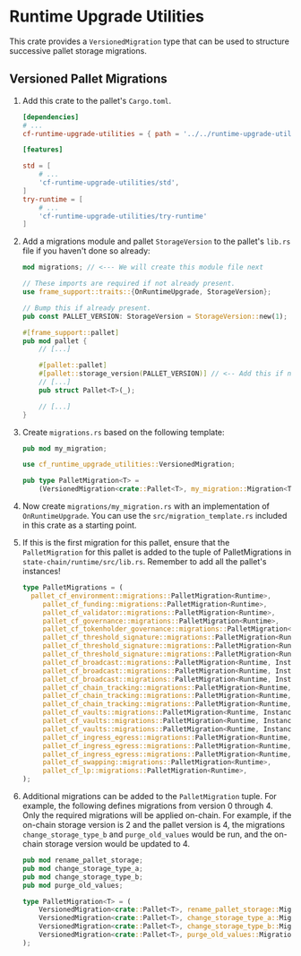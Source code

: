 # Runtime Upgrade Utilities

This crate provides a `VersionedMigration` type that can be used to structure successive pallet storage migrations.

## Versioned Pallet Migrations

1. Add this crate to the pallet's `Cargo.toml`.

   ```toml
   [dependencies]
   # ...
   cf-runtime-upgrade-utilities = { path = '../../runtime-upgrade-utilities', default-features = false }

   [features]

   std = [
       # ...
       'cf-runtime-upgrade-utilities/std',
   ]
   try-runtime = [
       # ...
       'cf-runtime-upgrade-utilities/try-runtime'
   ]
   ```

2. Add a migrations module and pallet `StorageVersion` to the pallet's `lib.rs` file if you haven't done so already:

   ```rust
   mod migrations; // <--- We will create this module file next

   // These imports are required if not already present.
   use frame_support::traits::{OnRuntimeUpgrade, StorageVersion};

   // Bump this if already present.
   pub const PALLET_VERSION: StorageVersion = StorageVersion::new(1);

   #[frame_support::pallet]
   pub mod pallet {
       // [...]

       #[pallet::pallet]
       #[pallet::storage_version(PALLET_VERSION)] // <-- Add this if not already present.
       // [...]
       pub struct Pallet<T>(_);

       // [...]
   }
   ```

3. Create `migrations.rs` based on the following template:

   ```rust
   pub mod my_migration;

   use cf_runtime_upgrade_utilities::VersionedMigration;

   pub type PalletMigration<T> =
       (VersionedMigration<crate::Pallet<T>, my_migration::Migration<T>, 0, 1>,);
   ```

4. Now create `migrations/my_migration.rs` with an implementation of `OnRuntimeUpgrade`. You can use the `src/migration_template.rs` included in this crate as a starting point.

5. If this is the first migration for this pallet, ensure that the `PalletMigration` for this pallet is added to the tuple of PalletMigrations in `state-chain/runtime/src/lib.rs`. Remember to add all the pallet's instances!

   ```rust
   type PalletMigrations = (
     pallet_cf_environment::migrations::PalletMigration<Runtime>,
        pallet_cf_funding::migrations::PalletMigration<Runtime>,
        pallet_cf_validator::migrations::PalletMigration<Runtime>,
        pallet_cf_governance::migrations::PalletMigration<Runtime>,
        pallet_cf_tokenholder_governance::migrations::PalletMigration<Runtime>,
        pallet_cf_threshold_signature::migrations::PalletMigration<Runtime, Instance1>,
        pallet_cf_threshold_signature::migrations::PalletMigration<Runtime, Instance2>,
        pallet_cf_threshold_signature::migrations::PalletMigration<Runtime, Instance3>,
        pallet_cf_broadcast::migrations::PalletMigration<Runtime, Instance1>,
        pallet_cf_broadcast::migrations::PalletMigration<Runtime, Instance2>,
        pallet_cf_broadcast::migrations::PalletMigration<Runtime, Instance3>,
        pallet_cf_chain_tracking::migrations::PalletMigration<Runtime, Instance1>,
        pallet_cf_chain_tracking::migrations::PalletMigration<Runtime, Instance2>,
        pallet_cf_chain_tracking::migrations::PalletMigration<Runtime, Instance3>,
        pallet_cf_vaults::migrations::PalletMigration<Runtime, Instance1>,
        pallet_cf_vaults::migrations::PalletMigration<Runtime, Instance2>,
        pallet_cf_vaults::migrations::PalletMigration<Runtime, Instance3>,
        pallet_cf_ingress_egress::migrations::PalletMigration<Runtime, Instance1>,
        pallet_cf_ingress_egress::migrations::PalletMigration<Runtime, Instance2>,
        pallet_cf_ingress_egress::migrations::PalletMigration<Runtime, Instance3>,
        pallet_cf_swapping::migrations::PalletMigration<Runtime>,
        pallet_cf_lp::migrations::PalletMigration<Runtime>,
   );
   ```

6. Additional migrations can be added to the `PalletMigration` tuple. For example, the following defines migrations from version 0 through 4. Only the required migrations will be applied on-chain. For example, if the on-chain storage version is 2 and the pallet version is 4, the migrations `change_storage_type_b` and `purge_old_values` would be run, and the on-chain storage version would be updated to 4.

   ```rust
   pub mod rename_pallet_storage;
   pub mod change_storage_type_a;
   pub mod change_storage_type_b;
   pub mod purge_old_values;

   type PalletMigration<T> = (
       VersionedMigration<crate::Pallet<T>, rename_pallet_storage::Migration, 0, 1>,
       VersionedMigration<crate::Pallet<T>, change_storage_type_a::Migration, 1, 2>,
       VersionedMigration<crate::Pallet<T>, change_storage_type_b::Migration, 2, 3>,
       VersionedMigration<crate::Pallet<T>, purge_old_values::Migration, 3, 4>,
   );
   ```

